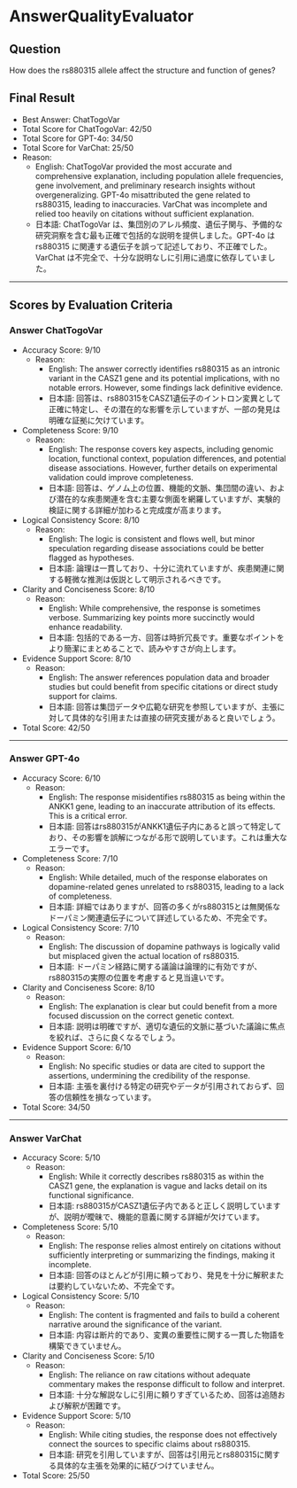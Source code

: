 # AnswerQualityEvaluator

## Question

How does the rs880315 allele affect the structure and function of genes?

## Final Result

- Best Answer: ChatTogoVar
- Total Score for ChatTogoVar: 42/50
- Total Score for GPT-4o: 34/50
- Total Score for VarChat: 25/50
- Reason:
  - English: ChatTogoVar provided the most accurate and comprehensive explanation, including population allele frequencies, gene involvement, and preliminary research insights without overgeneralizing. GPT-4o misattributed the gene related to rs880315, leading to inaccuracies. VarChat was incomplete and relied too heavily on citations without sufficient explanation.
  - 日本語: ChatTogoVar は、集団別のアレル頻度、遺伝子関与、予備的な研究洞察を含む最も正確で包括的な説明を提供しました。GPT-4o は rs880315 に関連する遺伝子を誤って記述しており、不正確でした。VarChat は不完全で、十分な説明なしに引用に過度に依存していました。

---

## Scores by Evaluation Criteria

### Answer ChatTogoVar
- Accuracy Score: 9/10
  - Reason: 
    - English: The answer correctly identifies rs880315 as an intronic variant in the CASZ1 gene and its potential implications, with no notable errors. However, some findings lack definitive evidence. 
    - 日本語: 回答は、rs880315をCASZ1遺伝子のイントロン変異として正確に特定し、その潜在的な影響を示していますが、一部の発見は明確な証拠に欠けています。
- Completeness Score: 9/10
  - Reason: 
    - English: The response covers key aspects, including genomic location, functional context, population differences, and potential disease associations. However, further details on experimental validation could improve completeness.
    - 日本語: 回答は、ゲノム上の位置、機能的文脈、集団間の違い、および潜在的な疾患関連を含む主要な側面を網羅していますが、実験的検証に関する詳細が加わると完成度が高まります。
- Logical Consistency Score: 8/10
  - Reason: 
    - English: The logic is consistent and flows well, but minor speculation regarding disease associations could be better flagged as hypotheses.
    - 日本語: 論理は一貫しており、十分に流れていますが、疾患関連に関する軽微な推測は仮説として明示されるべきです。
- Clarity and Conciseness Score: 8/10
  - Reason: 
    - English: While comprehensive, the response is sometimes verbose. Summarizing key points more succinctly would enhance readability.
    - 日本語: 包括的である一方、回答は時折冗長です。重要なポイントをより簡潔にまとめることで、読みやすさが向上します。
- Evidence Support Score: 8/10
  - Reason: 
    - English: The answer references population data and broader studies but could benefit from specific citations or direct study support for claims.
    - 日本語: 回答は集団データや広範な研究を参照していますが、主張に対して具体的な引用または直接の研究支援があると良いでしょう。
- Total Score: 42/50

---

### Answer GPT-4o
- Accuracy Score: 6/10
  - Reason: 
    - English: The response misidentifies rs880315 as being within the ANKK1 gene, leading to an inaccurate attribution of its effects. This is a critical error.
    - 日本語: 回答はrs880315がANKK1遺伝子内にあると誤って特定しており、その影響を誤解につながる形で説明しています。これは重大なエラーです。
- Completeness Score: 7/10
  - Reason: 
    - English: While detailed, much of the response elaborates on dopamine-related genes unrelated to rs880315, leading to a lack of completeness.
    - 日本語: 詳細ではありますが、回答の多くがrs880315とは無関係なドーパミン関連遺伝子について詳述しているため、不完全です。
- Logical Consistency Score: 7/10
  - Reason: 
    - English: The discussion of dopamine pathways is logically valid but misplaced given the actual location of rs880315.
    - 日本語: ドーパミン経路に関する議論は論理的に有効ですが、rs880315の実際の位置を考慮すると見当違いです。
- Clarity and Conciseness Score: 8/10
  - Reason: 
    - English: The explanation is clear but could benefit from a more focused discussion on the correct genetic context.
    - 日本語: 説明は明確ですが、適切な遺伝的文脈に基づいた議論に焦点を絞れば、さらに良くなるでしょう。
- Evidence Support Score: 6/10
  - Reason: 
    - English: No specific studies or data are cited to support the assertions, undermining the credibility of the response.
    - 日本語: 主張を裏付ける特定の研究やデータが引用されておらず、回答の信頼性を損なっています。
- Total Score: 34/50

---

### Answer VarChat
- Accuracy Score: 5/10
  - Reason: 
    - English: While it correctly describes rs880315 as within the CASZ1 gene, the explanation is vague and lacks detail on its functional significance.
    - 日本語: rs880315がCASZ1遺伝子内であると正しく説明していますが、説明が曖昧で、機能的意義に関する詳細が欠けています。
- Completeness Score: 5/10
  - Reason: 
    - English: The response relies almost entirely on citations without sufficiently interpreting or summarizing the findings, making it incomplete.
    - 日本語: 回答のほとんどが引用に頼っており、発見を十分に解釈または要約していないため、不完全です。
- Logical Consistency Score: 5/10
  - Reason: 
    - English: The content is fragmented and fails to build a coherent narrative around the significance of the variant.
    - 日本語: 内容は断片的であり、変異の重要性に関する一貫した物語を構築できていません。
- Clarity and Conciseness Score: 5/10
  - Reason: 
    - English: The reliance on raw citations without adequate commentary makes the response difficult to follow and interpret.
    - 日本語: 十分な解説なしに引用に頼りすぎているため、回答は追随および解釈が困難です。
- Evidence Support Score: 5/10
  - Reason: 
    - English: While citing studies, the response does not effectively connect the sources to specific claims about rs880315.
    - 日本語: 研究を引用していますが、回答は引用元とrs880315に関する具体的な主張を効果的に結びつけていません。
- Total Score: 25/50